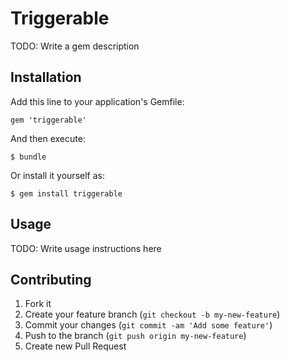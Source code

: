 # Triggerable

TODO: Write a gem description

## Installation

Add this line to your application's Gemfile:

    gem 'triggerable'

And then execute:

    $ bundle

Or install it yourself as:

    $ gem install triggerable

## Usage

TODO: Write usage instructions here

## Contributing

1. Fork it
2. Create your feature branch (`git checkout -b my-new-feature`)
3. Commit your changes (`git commit -am 'Add some feature'`)
4. Push to the branch (`git push origin my-new-feature`)
5. Create new Pull Request
